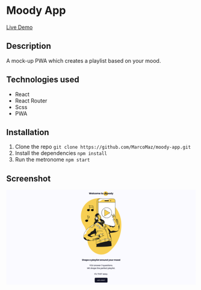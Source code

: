 # Moody App
[Live Demo](https://marcomaz.github.io/moody-app)

## Description

A mock-up PWA which creates a playlist based on your mood.

## Technologies used

- React
- React Router
- Scss
- PWA

## Installation
1. Clone the repo
`git clone https://github.com/MarcoMaz/moody-app.git`
2. Install the dependencies
`npm install`
3. Run the metronome
`npm start`

## Screenshot
![alt text](https://raw.githubusercontent.com/MarcoMaz/images/main/image__moody-app.png)
